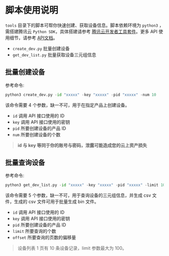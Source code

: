# 脚本使用说明

`tools` 目录下的脚本可帮你快速创建、获取设备信息。脚本依赖环境为 `python3` ，需搭建腾讯云 `Python SDK`，具体搭建请参考 [腾讯云开发者工具套件](https://cloud.tencent.com/document/sdk/Python)。更多 API 使用细节，请参考 [API文档](https://cloud.tencent.com/document/product/1081/37178)。

- `create_dev.py` 批量创建设备
- `get_dev_list.py` 批量获取设备三元组信息

## 批量创建设备

参考命令:
```python
python3 create_dev.py -id "xxxxx" -key "xxxxx" -pid "xxxxx" -num 10
```

该命令需要 4 个参数，缺一不可，用于在指定产品上创建设备。

- `id` 调用 API 接口使用的 ID
- `key` 调用 API 接口使用的密钥
- `pid` 所要创建设备的产品 ID
- `num` 所要创建设备的个数

> **id 与 key 等同于你的账号与密码，泄露可能造成您的云上资产损失**


## 批量查询设备

参考命令:
```python
python3 get_dev_list.py -id "xxxxx" -key "xxxxx" -pid "xxxxx" -limit 10 -offset 10
```

该命令需要 5 个参数，缺一不可，用于查询设备的三元组信息，并生成 csv 文件，生成的 csv 文件可用于批量生成 bin 文件。

- `id` 调用 API 接口使用的 ID
- `key` 调用 API 接口使用的密钥
- `pid` 所要创建设备的产品 ID
- `limit` 所要查询的个数
- `offset` 所要查询的页数的偏移量

> 设备列表 1 页有 10 条设备记录，limit 参数最大为 100。
